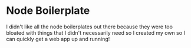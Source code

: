 Node Boilerplate
=========
I didn't like all the node boilerplates out there because they were too bloated with things that I didn't necessarily need so I created my own so I can quickly get a web app up and running!